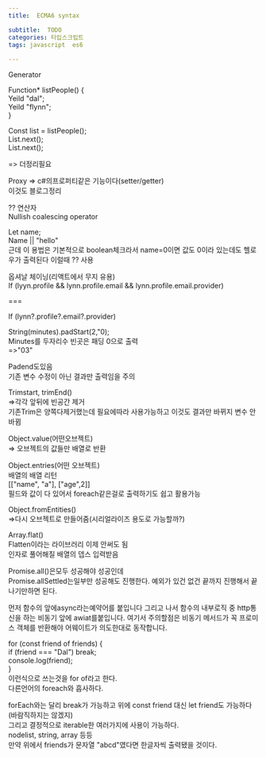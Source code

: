 ```yaml
---
title:  ECMA6 syntax

subtitle:  TODO
categories: 타입스크립트 
tags: javascript  es6
 
---
```


  
  
   
Generator  
  
  
Function* listPeople() {  
Yeild "dal";  
Yeild "flynn";  
}  
  
Const list = listPeople();  
List.next();  
List.next();  
  
=> 더정리필요  
  
  
Proxy => c#의프로퍼티같은 기능이다(setter/getter)  
이것도 블로그정리  
  
  
  
?? 연산자  
Nullish coalescing operator  
  
Let name;  
Name || "hello"  
근데 이 용법은 기본적으로 boolean체크라서 name=0이면 값도 0이라 있는데도 헬로우가 출력된다 이럴때 ?? 사용  
  
  
  
  
옵셔날 체이닝(리액트에서 무지 유용)  
If (lyyn.profile && lynn.profile.email && lynn.profile.email.provider)  
  
  
===  
  
  
If (lynn?.profile?.email?.provider)  
  
  
  
  
  
  
String(minutes).padStart(2,"0);  
Minutes를 두자리수 빈곳은 패딩 0으로 출력  
=>"03"  
  
Padend도있음  
기존 변수 수정이 아닌 결과만 출력임을 주의  
  
  
  
  
  
Trimstart, trimEnd()  
=>각각 앞뒤에 빈공간 제거  
기존Trim은 양쪽다제거했는데 필요에따라 사용가능하고 이것도 결과만 바뀌지 변수 안바뀜  
  
  
  
  
Object.value(어떤오브젝트)  
=> 오브젝트의 값들만 배열로 반환  
  
Object.entries(어떤 오브젝트)  
배열의 배열 리턴  
[["name", "a"], ["age",2]]  
필드와 값이 다 있어서 foreach같은걸로 출력하기도 쉽고 활용가능  
  
  
Object.fromEntities()  
=>다시 오브젝트로 만들어줌(시리얼라이즈 용도로 가능할까?)  
  
  
  
Array.flat()  
Flatten이라는 라이브러리 이제 안써도 됨  
인자로 풀어해질 배열의 뎁스 입력받음  
  
  
Promise.all()은모두 성공해야 성공인데  
Promise.allSettled는일부만 성공해도 진행한다. 예외가 있건 없건 끝까지 진행해서 끝나기만하면 된다.  
  
먼저 함수의 앞에async라는예약어를 붙입니다 그리고 나서 함수의 내부로직 중 http통신을 하는 비동기 앞에 awiat를붙입니다. 여기서 주의할점은 비동기 메서드가 꼭 프로미스 객체를 반환해야 어웨이트가 의도한대로 동작합니다.  
   
  
  
  
for (const friend of friends) {  
  if (friend === "Dal") break;  
  console.log(friend);  
}  
이런식으로 쓰는것을 for of라고 한다.  
다른언어의 foreach와 흡사하다.  
   
forEach와는 달리 break가 가능하고 위에 const friend 대신 let friend도 가능하다(바람직하지는 않겠지)  
그리고 결정적으로 iterable한 여러가지에 사용이 가능하다.  
nodelist, string, array 등등  
만약 위에서 friends가 문자열 "abcd"였다면 한글자씩 출력됐을 것이다.  
  

